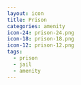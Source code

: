 ```yaml
---
layout: icon
title: Prison
categories: amenity
icon-24: prison-24.png
icon-18: prison-18.png
icon-12: prison-12.png
tags:
  - prison
  - jail
  - amenity
---
```

